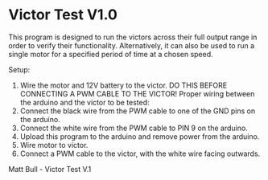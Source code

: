 #  Victor Test V1.0

This program is designed to run the victors across their full output range in order to verify their functionality.
Alternatively, it can also be used to run a single motor for a specified period of time at a chosen speed.

 Setup:
   1. Wire the motor and 12V battery to the victor. DO THIS BEFORE CONNECTING A PWM CABLE TO THE VICTOR!
    Proper wiring between the arduino and the victor to be tested:
   2. Connect the black wire from the PWM cable to one of the GND pins on the arduino.
   3. Connect the white wire from the PWM cable to PIN 9 on the arduino.
   4. Upload this program to the arduino and remove power from the arduino.
   5. Wire motor to victor.
   6. Connect a PWM cable to the victor, with the white wire facing outwards.
   
   Matt Bull - Victor Test V.1
